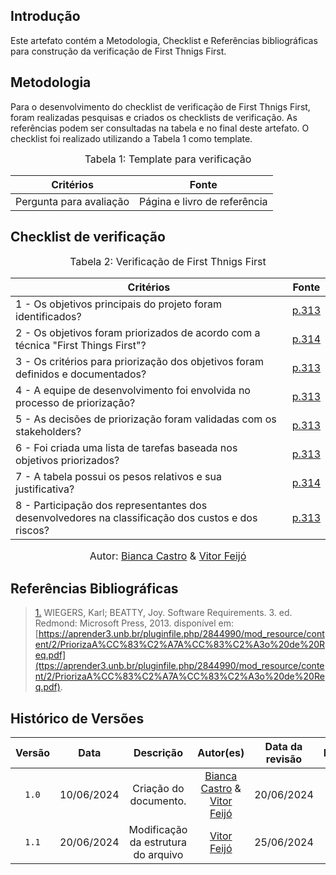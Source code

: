 ## Introdução

Este artefato contém a Metodologia, Checklist e Referências bibliográficas para construção da verificação de First Thnigs First. 

## Metodologia

Para o desenvolvimento do checklist de verificação de First Thnigs First, foram realizadas pesquisas e criados os checklists de verificação. As referências podem ser consultadas na tabela e no final deste artefato. O checklist foi realizado utilizando a Tabela 1 como template.

<font size="3"><p style="text-align: center">Tabela 1: Template para verificação</p></font>

<center>

Critérios | Fonte
--|--
Pergunta para avaliação| Página e livro de referência

</center>

## Checklist de verificação

<font size="3"><p style="text-align: center">Tabela 2: Verificação de First Thnigs First</p></font>

| Critérios | Fonte |
|-----------|---------------------|
| 1 - Os objetivos principais do projeto foram identificados? | <a id="TEC1" href="#RP1">p.313</a> |
| 2 - Os objetivos foram priorizados de acordo com a técnica "First Things First"? | <a id="TEC1" href="#RP1">p.314</a> |
| 3 - Os critérios para priorização dos objetivos foram definidos e documentados? | <a id="TEC1" href="#RP1">p.313</a> |
| 4 - A equipe de desenvolvimento foi envolvida no processo de priorização? | <a id="TEC1" href="#RP1">p.313</a> |
| 5 - As decisões de priorização foram validadas com os stakeholders? | <a id="TEC1" href="#RP1">p.313</a> |
| 6 - Foi criada uma lista de tarefas baseada nos objetivos priorizados? | <a id="TEC1" href="#RP1">p.313</a> |
| 7 - A tabela possui os pesos relativos e sua justificativa? | <a id="TEC1" href="#RP1">p.314</a> |
| 8 - Participação dos representantes dos desenvolvedores na classificação dos custos e dos riscos? | <a id="TEC1" href="#RP1">p.313</a> |

<font size="3"><p style="text-align: center">Autor: [Bianca Castro](https://github.com/BiancaPatrocinio7) & [Vitor Feijó](https://github.com/vitorfleonardo)</p></font>

## Referências Bibliográficas
> <a id="RP1" href="#TEC1">1.</a> WIEGERS, Karl; BEATTY, Joy. Software Requirements. 3. ed. Redmond: Microsoft Press, 2013. disponível em: [https://aprender3.unb.br/pluginfile.php/2844990/mod_resource/content/2/PriorizaA%CC%83%C2%A7A%CC%83%C2%A3o%20de%20Req.pdf](ttps://aprender3.unb.br/pluginfile.php/2844990/mod_resource/content/2/PriorizaA%CC%83%C2%A7A%CC%83%C2%A3o%20de%20Req.pdf).


## Histórico de Versões

| Versão | Data | Descrição | Autor(es) | Data da revisão | Revisor(es) |
| :--: | :--: | :--: | :--: | :--: | :--: |
|`1.0` | 10/06/2024 | Criação do documento. |[Bianca Castro](https://github.com/BiancaPatrocinio7) & [Vitor Feijó](https://github.com/vitorfleonardo)| 20/06/2024 |[Gabriel Souza](https://github.com/GabrielMS00)|   
|`1.1` | 20/06/2024 | Modificação da estrutura do arquivo |[Vitor Feijó](https://github.com/vitorfleonardo) | 25/06/2024 | [Bianca Castro](https://github.com/BiancaPatrocinio7) |